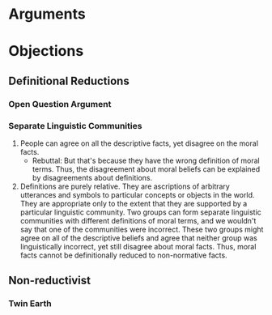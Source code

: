 # Arguments

# Objections

## Definitional Reductions

### Open Question Argument

### Separate Linguistic Communities

1. People can agree on all the descriptive facts, yet disagree on the moral facts.
	- Rebuttal: But that's because they have the wrong definition of moral terms. Thus, the disagreement about moral beliefs can be explained by disagreements about definitions.
2. Definitions are purely relative. They are ascriptions of arbitrary utterances and symbols to particular concepts or objects in the world. They are appropriate only to the extent that they are supported by a particular linguistic community. Two groups can form separate linguistic communities with different definitions of moral terms, and we wouldn't say that one of the communities were incorrect. These two groups might agree on all of the descriptive beliefs and agree that neither group was linguistically incorrect, yet still disagree about moral facts. Thus, moral facts cannot be definitionally reduced to non-normative facts.

## Non-reductivist

### Twin Earth